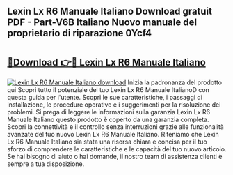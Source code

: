 ## Lexin Lx R6 Manuale Italiano Download gratuit PDF - Part-V6B Italiano Nuovo manuale del proprietario di riparazione 0Ycf4

# <h2><a href="http://df9nztx.blite.top/?on=Lexin+Lx+R6+Manuale+Italiano">🔗Download 👉🔴 Lexin Lx R6 Manuale Italiano</a></h2>

[![Lexin Lx R6 Manuale Italiano download](https://i.imgur.com/lujVjoI.png)](http://df9nztx.blite.top/?on=Lexin+Lx+R6+Manuale+Italiano)
Inizia la padronanza del prodotto qui Scopri tutto il potenziale del tuo Lexin Lx R6 Manuale ItalianoD con questa guida per l'utente. Scopri le sue caratteristiche, i passaggi di installazione, le procedure operative e i suggerimenti per la risoluzione dei problemi. Si prega di leggere le informazioni sulla garanzia Lexin Lx R6 Manuale Italiano questo prodotto è coperto da una garanzia completa. Scopri la connettività e il controllo senza interruzioni grazie alle funzionalità avanzate del tuo nuovo Lexin Lx R6 Manuale Italiano. Riteniamo che Lexin Lx R6 Manuale Italiano sia stata una risorsa chiara e concisa per il tuo sforzo di comprendere le caratteristiche e le capacità del tuo nuovo articolo. Se hai bisogno di aiuto o hai domande, il nostro team di assistenza clienti è sempre a tua disposizione.
